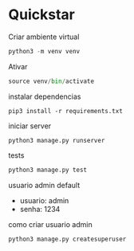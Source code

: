 # Quickstar

Criar ambiente virtual

```python
python3 -m venv venv
```

Ativar 
```python
source venv/bin/activate
```
instalar dependencias
```pip
pip3 install -r requirements.txt
```
iniciar server

```pip
python3 manage.py runserver
```

tests
```python
python3 manage.py test
```

usuario admin default

+ usuario: admin
+ senha: 1234

como criar usuario admin

```python
python3 manage.py createsuperuser
```
